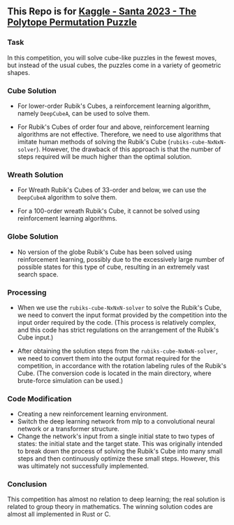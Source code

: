 ## This Repo is for [Kaggle - Santa 2023 - The Polytope Permutation Puzzle](https://www.kaggle.com/competitions/santa-2023)

### Task

In this competition, you will solve cube-like puzzles in the fewest moves, but instead of the usual cubes, the puzzles come in a variety of geometric shapes. 

### Cube Solution

- For lower-order Rubik's Cubes, a reinforcement learning algorithm, namely ``DeepCubeA``, can be used to solve them.

- For Rubik's Cubes of order four and above, reinforcement learning algorithms are not effective. Therefore, we need to use algorithms that imitate human methods of solving the Rubik's Cube (``rubiks-cube-NxNxN-solver``). However, the drawback of this approach is that the number of steps required will be much higher than the optimal solution.

### Wreath Solution

- For Wreath Rubik's Cubes of 33-order and below, we can use the ``DeepCubeA`` algorithm to solve them.

- For a 100-order wreath Rubik's Cube, it cannot be solved using reinforcement learning algorithms.

### Globe Solution

- No version of the globe Rubik's Cube has been solved using reinforcement learning, possibly due to the excessively large number of possible states for this type of cube, resulting in an extremely vast search space.

### Processing

- When we use the ``rubiks-cube-NxNxN-solver`` to solve the Rubik's Cube, we need to convert the input format provided by the competition into the input order required by the code. (This process is relatively complex, and this code has strict regulations on the arrangement of the Rubik's Cube input.)

- After obtaining the solution steps from the ``rubiks-cube-NxNxN-solver``, we need to convert them into the output format required for the competition, in accordance with the rotation labeling rules of the Rubik's Cube. (The conversion code is located in the main directory, where brute-force simulation can be used.)

### Code Modification

- Creating a new reinforcement learning environment.
- Switch the deep learning network from mlp to a convolutional neural network or a transformer structure.
- Change the network's input from a single initial state to two types of states: the initial state and the target state. This was originally intended to break down the process of solving the Rubik's Cube into many small steps and then continuously optimize these small steps. However, this was ultimately not successfully implemented.

### Conclusion

This competition has almost no relation to deep learning; the real solution is related to group theory in mathematics. The winning solution codes are almost all implemented in Rust or C.